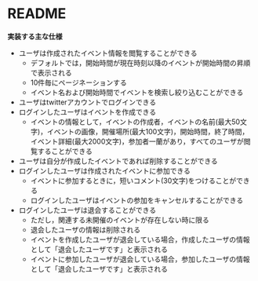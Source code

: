 # README

**実装する主な仕様**

* ユーザは作成されたイベント情報を閲覧することができる
  * デフォルトでは，開始時間が現在時刻以降のイベントが開始時間の昇順で表示される
  * 10件毎にページネーションする
  * イベント名および開始時間でイベントを検索し絞り込むことができる
* ユーザはtwitterアカウントでログインできる
* ログインしたユーザはイベントを作成できる
  * イベントの情報として，イベントの作成者，イベントの名前(最大50文字)，イベントの画像，開催場所(最大100文字)，開始時間，終了時間，イベント詳細(最大2000文字)，参加者一蘭があり，すべてのユーザが閲覧することができる
* ユーザは自分が作成したイベントであれば削除することができる
* ログインしたユーザは作成されたイベントに参加できる
  * イベントに参加するときに，短いコメント(30文字)をつけることができる
  * ログインしたユーザはイベントの参加をキャンセルすることができる
* ログインしたユーザは退会することができる
  * ただし，関連する未開催のイベントが存在しない時に限る
  * 退会したユーザの情報は削除される
  * イベントを作成したユーザが退会している場合，作成したユーザの情報として「退会したユーザです」と表示される
  * イベントに参加したユーザが退会している場合，参加したユーザの情報として「退会したユーザです」と表示される
